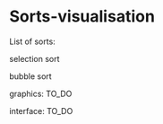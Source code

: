 # Sorts-visualisation
List of sorts:

selection sort

bubble sort

graphics:
TO_DO

interface:
TO_DO
